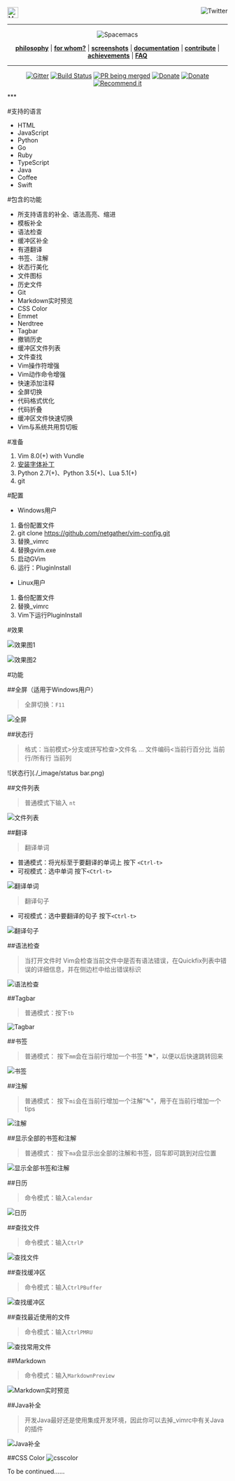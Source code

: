 <a name="top"></a>
<a href="#"><img src="./_image/foobar_128px_1077000_easyicon.net1.png" alt="Made with Spacemacs" style="height:25px"></a><a href=""><img src="http://i.imgur.com/tXSoThF.png" alt="Twitter" align="right"></a><br>
***
<p align="center"><img src="./_image/vim_2_128px_541234_easyicon.net.ico" alt="Spacemacs"/></p>
<p align="center">
<b><a href="">philosophy</a></b>
|
<b><a href="#">for whom?</a></b>
|
<b><a href="#">screenshots</a></b>
|
<b><a href="#">documentation</a></b>
|
<b><a href="#">contribute</a></b>
|
<b><a href="#">achievements</a></b>
|
<b><a href="#">FAQ</a></b>
</p>

***
<p align="center">
<a href="#"><img src="https://badges.gitter.im/Join Chat.svg" alt="Gitter"></a>
<a href="#"><img src="https://travis-ci.org/syl20bnr/spacemacs.svg" alt="Build Status"></a>
<a href="#"><img src="https://badge.waffle.io/syl20bnr/spacemacs.png?label=Merging...&title=Merging" alt="PR being merged"></a>
<a href="#"><img src="https://img.shields.io/badge/Paypal-Donate-blue.svg" alt="Donate"></a>
<a href="#"><img src="https://img.shields.io/badge/Shop-T--Shirts-blue.svg" alt="Donate"></a>
<a href="#"><img src="https://img.shields.io/badge/Slant-Recommend-ff69b4.svg" alt="Recommend it"></a>
</p>
***

#支持的语言
* HTML
* JavaScript
* Python
* Go
* Ruby
* TypeScript
* Java
* Coffee
* Swift

#包含的功能
* 所支持语言的补全、语法高亮、缩进
* 模板补全
* 语法检查
* 缓冲区补全
* 有道翻译
* 书签、注解
* 状态行美化
* 文件图标
* 历史文件
* Git
* Markdown实时预览
* CSS Color
* Emmet
* Nerdtree
* Tagbar
* 撤销历史 
* 缓冲区文件列表
* 文件查找
* Vim操作符增强
* Vim动作命令增强
* 快速添加注释
* 全屏切换
* 代码格式优化
* 代码折叠
* 缓冲区文件快速切换
* Vim与系统共用剪切板

#准备
1. Vim 8.0(+) with Vundle
2. [安装字体补丁](https://github.com/powerline/fonts)
3. Python 2.7(+)、Python 3.5(+)、Lua 5.1(+)
4. git


#配置

* Windows用户

1. 备份配置文件
2. git clone https://github.com/netgather/vim-config.git
3. 替换_vimrc
4. 替换gvim.exe
5. 启动GVim
6. 运行：PluginInstall

* Linux用户

1. 备份配置文件
2. 替换_vimrc
3. Vim下运行PluginInstall


#效果

![效果图1](http://i1.piimg.com/4851/a146fc52a3b3f4ed.png)

![效果图2](http://i1.piimg.com/4851/2db7f6a79be47a2e.png)

#功能

##全屏（适用于Windows用户）
> 全屏切换：`F11`

![全屏](http://p1.bpimg.com/4851/4246e815d8296009.png)


##状态行
>格式：当前模式>分支或拼写检查>文件名  ...  文件编码<当前行百分比 当前行/所有行 当前列

![状态行](./_image/status bar.png)

##文件列表
>普通模式下输入 `nt`

![文件列表](http://i1.piimg.com/4851/bbe7a54203002c72.png)

##翻译
> 翻译单词 

* 普通模式：将光标至于要翻译的单词上 按下 `<Ctrl-t>`
* 可视模式：选中单词 按下`<Ctrl-t>`

![翻译单词](http://i1.piimg.com/4851/e01bc30f5d329439.png)

> 翻译句子

* 可视模式：选中要翻译的句子 按下`<Ctrl-t>`

![翻译句子](http://i1.piimg.com/4851/17dfb1c0b7b2377c.png)

##语法检查
> 当打开文件时 Vim会检查当前文件中是否有语法错误，在Quickfix列表中错误的详细信息，并在侧边栏中给出错误标识

![语法检查](http://p1.bqimg.com/4851/508b55d9e9be2e1d.png)

##Tagbar
> 普通模式：按下`tb`

![Tagbar](http://p1.bqimg.com/4851/1421d30125ef50da.png)

##书签
> 普通模式： 按下`mm`会在当前行增加一个书签 "⚑"，以便以后快速跳转回来

![书签](http://p1.bqimg.com/4851/493869059bd51c40.png)

##注解
> 普通模式： 按下`mi`会在当前行增加一个注解"✎"，用于在当前行增加一个tips

![注解](http://i1.piimg.com/4851/43097c54121b8f02.png)

##显示全部的书签和注解
> 普通模式： 按下`ma`会显示出全部的注解和书签，回车即可跳到对应位置

![显示全部书签和注解](http://i1.piimg.com/4851/591410c6b682822b.png)


##日历
> 命令模式：输入`Calendar`

![日历](http://i1.piimg.com/4851/4b6b36c8566f38bc.png)

##查找文件
> 命令模式：输入`CtrlP`

![查找文件](http://i1.piimg.com/4851/ba1ddfe791730834.png)

##查找缓冲区
> 命令模式：输入`CtrlPBuffer`

![查找缓冲区](http://i1.piimg.com/4851/13dfca838339d488.png)


##查找最近使用的文件
> 命令模式：输入`CtrlPMRU`

![查找常用文件](http://i1.piimg.com/4851/b3bb278dc70a8315.png)

##Markdown
> 命令模式：输入`MarkdownPreview`

![Markdown实时预览](http://p1.bpimg.com/4851/6f07f0341749f07d.gif?raw=true)

##Java补全
> 开发Java最好还是使用集成开发环境，因此你可以去掉_vimrc中有关Java的插件

![Java补全](./_image/Markdown实时预览3.gif)



##CSS Color
![csscolor](./_image/csscolor.png)

To be continued......

